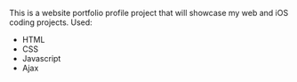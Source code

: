 This is a website portfolio profile project that will showcase my web and iOS coding projects.
Used:
* HTML
* CSS
* Javascript
* Ajax
